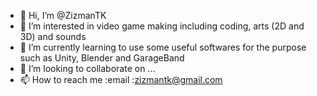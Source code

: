 - 👋 Hi, I’m @ZizmanTK
- 👀 I’m interested in video game making including coding, arts (2D and 3D) and sounds
- 🌱 I’m currently learning to use some useful softwares for the purpose such as Unity, Blender and GarageBand
- 💞️ I’m looking to collaborate on ...
- 📫 How to reach me :email :zizmantk@gmail.com

<!---
ZizmanTK/ZizmanTK is a ✨ special ✨ repository because its `README.md` (this file) appears on your GitHub profile.
You can click the Preview link to take a look at your changes.
--->
